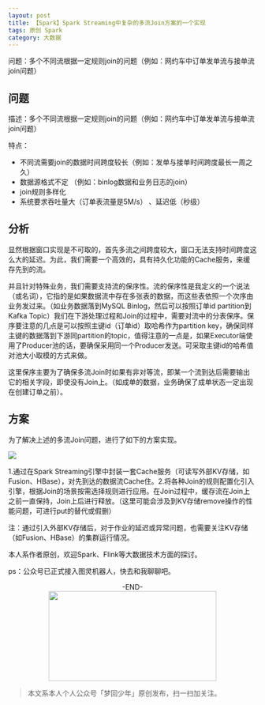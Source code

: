 ```yaml
---
layout: post
title: 【Spark】Spark Streaming中复杂的多流Join方案的一个实现
tags: 原创 Spark
category: 大数据
---
```


问题：多个不同流根据一定规则join的问题（例如：网约车中订单发单流与接单流join问题）

## 问题

描述：多个不同流根据一定规则join的问题（例如：网约车中订单发单流与接单流join问题）

特点：
- 不同流需要join的数据时间跨度较长（例如：发单与接单时间跨度最长一周之久）
- 数据源格式不定 （例如：binlog数据和业务日志的join）
- join规则多样化
- 系统要求吞吐量大（订单表流量是5M/s） 、延迟低（秒级）

## 分析

显然根据窗口实现是不可取的，首先多流之间跨度较大，窗口无法支持时间跨度这么大的延迟。为此，我们需要一个高效的，具有持久化功能的Cache服务，来缓存先到的流。

并且针对特殊业务，我们需要支持流的保序性。流的保序性是我定义的一个说法（或名词），它指的是如果数据流中存在多张表的数据，而这些表依照一个次序由业务发过来。（如业务数据落到MySQL Binlog，然后可以按照订单id partition到Kafka Topic）我们在下游处理过程和Join的过程中，需要对流中的分表保序。保序要注意的几点是可以按照主键id（订单id）取哈希作为partition key，确保同样主键的数据落到下游同partition的topic，值得注意的一点是，如果Executor端使用了Producer池的话，要确保采用同一个Producer发送。可采取主键id的哈希值对池大小取模的方式来做。

这里保序主要为了确保多流Join时如果有非对等流，即某一个流到达后需要输出它的相关字段，即使没有Join上。（如成单的数据，业务确保了成单状态一定出现在创建订单之前）。

## 方案

为了解决上述的多流Join问题，进行了如下的方案实现。

![](https://raw.githubusercontent.com/chucheng92/DevUtil/master/github/join.png)

1.通过在Spark Streaming引擎中封装一套Cache服务（可读写外部KV存储，如Fusion、HBase），对先到达的数据流Cache住。2.将各种Join的规则配置化引入引擎，根据Join的场景按需选择规则进行应用。在Join过程中，缓存流在Join上之前一直保持，Join上后进行释放。（这里可能会涉及到KV存储remove操作的性能问题，可进行put的替代或假删）

注：通过引入外部KV存储后，对于作业的延迟或异常问题，也需要关注KV存储（如Fusion、HBase）的集群运行情况。

本人系作者原创，欢迎Spark、Flink等大数据技术方面的探讨。

ps：公众号已正式接入图灵机器人，快去和我聊聊吧。

<center>-END-</center>

<div align="center">
<img src="https://chucheng92.github.io/assets/img/qrcode.png" width="340" height="182" />
</div>

> 本文系本人个人公众号「梦回少年」原创发布，扫一扫加关注。